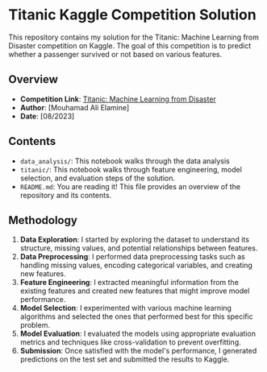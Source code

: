 # Titanic Kaggle Competition Solution

This repository contains my solution for the Titanic: Machine Learning from Disaster competition on Kaggle. The goal of this competition is to predict whether a passenger survived or not based on various features.

## Overview

- **Competition Link**: [Titanic: Machine Learning from Disaster](https://www.kaggle.com/c/titanic)
- **Author**: [Mouhamad Ali Elamine]
- **Date**: [08/2023]

## Contents

- `data_analysis/`: This notebook walks through the data analysis
- `titanic/`: This notebook walks through feature engineering, model selection, and evaluation steps of the solution.
- `README.md`: You are reading it! This file provides an overview of the repository and its contents.

## Methodology

1. **Data Exploration**: I started by exploring the dataset to understand its structure, missing values, and potential relationships between features.
2. **Data Preprocessing**: I performed data preprocessing tasks such as handling missing values, encoding categorical variables, and creating new features.
3. **Feature Engineering**: I extracted meaningful information from the existing features and created new features that might improve model performance.
4. **Model Selection**: I experimented with various machine learning algorithms and selected the ones that performed best for this specific problem.
5. **Model Evaluation**: I evaluated the models using appropriate evaluation metrics and techniques like cross-validation to prevent overfitting.
6. **Submission**: Once satisfied with the model's performance, I generated predictions on the test set and submitted the results to Kaggle.
